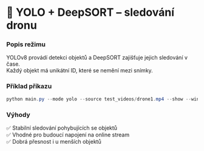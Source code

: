 # 🧠 YOLO + DeepSORT – sledování dronu

### Popis režimu
YOLOv8 provádí detekci objektů a DeepSORT zajišťuje jejich sledování v čase.  
Každý objekt má unikátní ID, které se nemění mezi snímky.

### Příklad příkazu
```powershell
python main.py --mode yolo --source test_videos/drone1.mp4 --show --winsize 640
```

### Výhody
✅ Stabilní sledování pohybujících se objektů  
✅ Vhodné pro budoucí napojení na online stream  
✅ Dobrá přesnost i u menších objektů  
